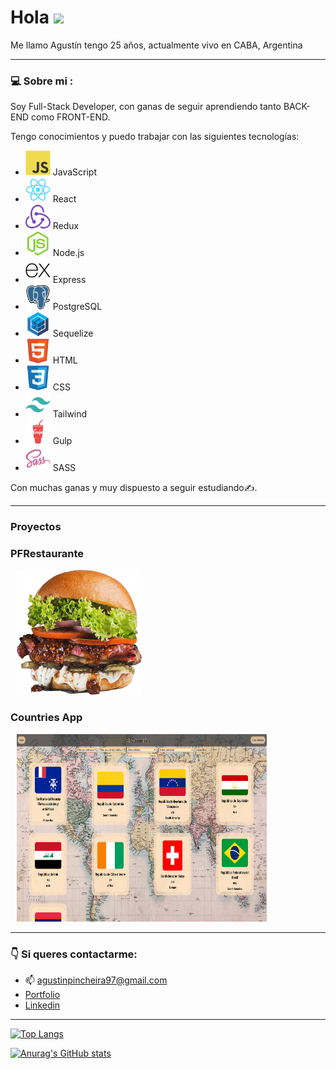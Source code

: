 ### 
  <h1>
    Hola
    <img src="https://media.giphy.com/media/hvRJCLFzcasrR4ia7z/giphy.gif" width="30px"/>
  </h1>

Me llamo Agustín tengo 25 años, actualmente vivo en CABA, Argentina

---
### :computer: Sobre mi :

<p>Soy Full-Stack Developer, con ganas de seguir aprendiendo tanto BACK-END como FRONT-END.</p>

Tengo conocimientos y puedo trabajar con las siguientes tecnologías:
- <img src="https://github.com/devicons/devicon/blob/master/icons/javascript/javascript-original.svg" title="Javascript" alt="Javascript" width="40" height="40"/> JavaScript
- <img src="https://github.com/devicons/devicon/blob/master/icons/react/react-original.svg" title="React" alt="React" width="40" height="40"/> React
- <img src="https://github.com/devicons/devicon/blob/master/icons/redux/redux-original.svg" title="Redux" alt="Redux" width="40" height="40"/> Redux
- <img src="https://github.com/devicons/devicon/blob/master/icons/nodejs/nodejs-original.svg" title="Node.js" alt="Node.js" width="40" height="40"/> Node.js
- <img src="https://github.com/devicons/devicon/blob/master/icons/express/express-original.svg" title="Express" alt="Express" width="40" height="40"/> Express
- <img src="https://github.com/devicons/devicon/blob/master/icons/postgresql/postgresql-original.svg" title="PostreSQL" alt="PostgreSQL" width="40" height="40"/> PostgreSQL
- <img src="https://github.com/devicons/devicon/blob/master/icons/sequelize/sequelize-original.svg" title="Sequelize" alt="Sequelize" width="40" height="40"/> Sequelize
- <img src="https://github.com/devicons/devicon/blob/master/icons/html5/html5-original.svg" title="HTML" alt="HTML" width="40" height="40"/> HTML
- <img src="https://github.com/devicons/devicon/blob/master/icons/css3/css3-original.svg" title="CSS" alt="CSS" width="40" height="40"/> CSS
- <img src="https://github.com/devicons/devicon/blob/master/icons/tailwindcss/tailwindcss-plain.svg" title="Tailwind" alt="Tailwind" width="40" height="40"/> Tailwind
- <img src="https://github.com/devicons/devicon/blob/master/icons/gulp/gulp-plain.svg" title="Gulp" alt="Gulp" width="40" height="40"/> Gulp
- <img src="https://github.com/devicons/devicon/blob/master/icons/sass/sass-original.svg" title="SASS" alt="SASS" width="40" height="40"/> SASS

<p>Con muchas ganas y muy dispuesto a seguir estudiando✍.</p>

---
### Proyectos
<h3>PFRestaurante</h3>
<a style="margin-left: 10px;"  target="_blank" href="https://pf-kiliss.vercel.app/">
<img src="https://raw.githubusercontent.com/TonyP97/PF/main/logo.png" height="200" width="200"></a>

<h3>Countries App</h3>
<a style="margin-left: 10px;"  target="_blank" href="https://pi-individual-countries.vercel.app//">
<img src="https://raw.githubusercontent.com/TonyP97/pi-individual-countries/main/Home.png" height="300" width="400"></a>

---
### :point_down: Si queres contactarme:
-  📫 agustinpincheira97@gmail.com
-  [Portfolio](https://agustinpincheira.vercel.app/)
-  [Linkedin](https://www.linkedin.com/in/agust%C3%ADn-pincheira-0549031b6/)

---

[![Top Langs](https://github-readme-stats.vercel.app/api/top-langs/?username=tonyp97&show_icons=true&theme=tokyonight)](https://github.com/tonyp97/github-readme-stats)

[![Anurag's GitHub stats](https://github-readme-stats.vercel.app/api?username=tonyp97&show_icons=true&theme=tokyonight)](https://github.com/anuraghazra/github-readme-stats)


<!--
**TonyP97/TonyP97** is a ✨ _special_ ✨ repository because its `README.md` (this file) appears on your GitHub profile.

Here are some ideas to get you started:

- 🔭 I’m currently working on ...
- 🌱 I’m currently learning ...
- 👯 I’m looking to collaborate on ...
- 🤔 I’m looking for help with ...
- 💬 Ask me about ...
- 📫 How to reach me: ...
- 😄 Pronouns: ...
- ⚡ Fun fact: ...
-->
